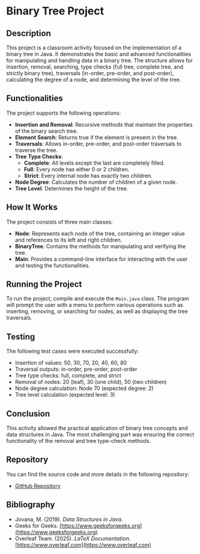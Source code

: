 # Binary Tree Project

## Description
This project is a classroom activity focused on the implementation of a binary tree in Java. It demonstrates the basic and advanced functionalities for manipulating and handling data in a binary tree. The structure allows for insertion, removal, searching, type checks (full tree, complete tree, and strictly binary tree), traversals (in-order, pre-order, and post-order), calculating the degree of a node, and determining the level of the tree.

## Functionalities
The project supports the following operations:

- **Insertion and Removal**: Recursive methods that maintain the properties of the binary search tree.
- **Element Search**: Returns true if the element is present in the tree.
- **Traversals**: Allows in-order, pre-order, and post-order traversals to traverse the tree.
- **Tree Type Checks**:
  - **Complete**: All levels except the last are completely filled.
  - **Full**: Every node has either 0 or 2 children.
  - **Strict**: Every internal node has exactly two children.
- **Node Degree**: Calculates the number of children of a given node.
- **Tree Level**: Determines the height of the tree.

## How It Works
The project consists of three main classes:

- **Node**: Represents each node of the tree, containing an integer value and references to its left and right children.
- **BinaryTree**: Contains the methods for manipulating and verifying the tree.
- **Main**: Provides a command-line interface for interacting with the user and testing the functionalities.

## Running the Project
To run the project, compile and execute the `Main.java` class. The program will prompt the user with a menu to perform various operations such as inserting, removing, or searching for nodes, as well as displaying the tree traversals.

## Testing
The following test cases were executed successfully:

- Insertion of values: 50, 30, 70, 20, 40, 60, 80
- Traversal outputs: in-order, pre-order, post-order
- Tree type checks: full, complete, and strict
- Removal of nodes: 20 (leaf), 30 (one child), 50 (two children)
- Node degree calculation: Node 70 (expected degree: 2)
- Tree level calculation (expected level: 3)

## Conclusion
This activity allowed the practical application of binary tree concepts and data structures in Java. The most challenging part was ensuring the correct functionality of the removal and tree type-check methods.

## Repository
You can find the source code and more details in the following repository:
- [GitHub Repository](https://github.com/AlcidesjNeto/ArvoreBinaria)

## Bibliography
- Jovana, M. (2019). *Data Structures in Java*.
- Geeks for Geeks. [https://www.geeksforgeeks.org](https://www.geeksforgeeks.org)
- Overleaf Team. (2025). *LaTeX Documentation*. [https://www.overleaf.com](https://www.overleaf.com)
